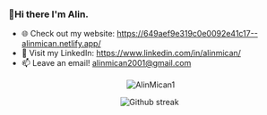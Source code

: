 ### 👋Hi there I'm Alin.

- 🌐 Check out my website: https://649aef9e319c0e0092e41c17--alinmican.netlify.app/
- 💼 Visit my LinkedIn: https://www.linkedin.com/in/alinmican/
- 📫 Leave an email! alinmican2001@gmail.com

<div align="center">
<p>&nbsp;<img align="center" src="https://github-readme-stats.vercel.app/api?username=AlinMican1&show_icons=true&locale=en&theme=radical&hide_border=false" alt="AlinMican1" /></p>
</div>

<div align="center">
<p>
<img src="https://github-readme-stats.vercel.app/api/top-langs/?username=AlinMican1&theme=radical&hide_border=false" alt="Github streak" />
</p>
</div>

